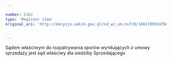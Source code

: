 ```yaml
---

number: 5162
type: 'Register item'
original_uri: 'http://decyzje.uokik.gov.pl/nd_wz_um.nsf/0/18817069347DA8D6C1257BC500242DD3?OpenDocument'


---
```


Sądem właściwym do rozpatrywania sporów wynikających z umowy sprzedaży jest sąd właściwy dla siedziby Sprzedającego
